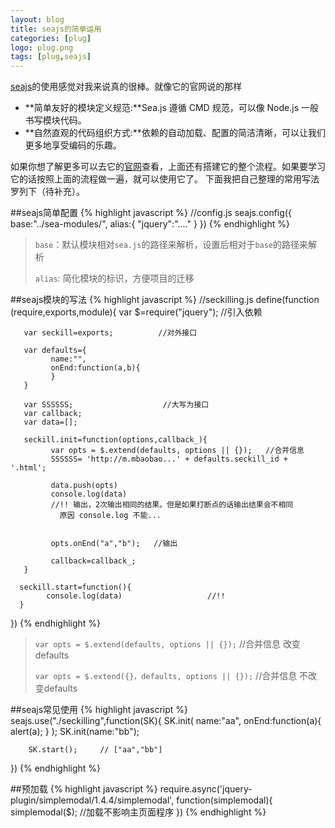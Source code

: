 ```yaml
---
layout: blog
title: seajs的简单运用
categories: [plug]
logo: plug.png 
tags: [plug,seajs]
---
```


[seajs](http://seajs.org/docs/)的使用感觉对我来说真的很棒。就像它的官网说的那样

-  **简单友好的模块定义规范:**Sea.js 遵循 CMD 规范，可以像 Node.js 一般书写模块代码。
-  **自然直观的代码组织方式:**依赖的自动加载、配置的简洁清晰，可以让我们更多地享受编码的乐趣。

如果你想了解更多可以去它的[官网](http://seajs.org/docs/)查看，上面还有搭建它的整个流程。如果要学习它的话按照上面的流程做一遍，就可以使用它了。
下面我把自己整理的常用写法罗列下（待补充）。

##seajs简单配置
{% highlight  javascript %}
//config.js
seajs.config({
      base:"../sea-modules/",
      alias:{
         "jquery":"...."
      } 
})
{% endhighlight %}

>`base`：默认模块相对`sea.js`的路径来解析，设置后相对于`base`的路径来解析
>
>`alias`: 简化模块的标识，方便项目的迁移


##seajs模块的写法
{% highlight  javascript %}
//seckilling.js 
define(function (require,exports,module){
       var $=require("jquery");   //引入依赖
       
       var seckill=exports;          //对外接口

       var defaults={
             name:"",
             onEnd:function(a,b){
             }
       }
       
       var SSSSSS;                    //大写为接口
       var callback;
       var data=[];
       
       seckill.init=function(options,callback_){
             var opts = $.extend(defaults, options || {});   //合并信息
             SSSSSS= 'http://m.mbaobao...' + defaults.seckill_id + '.html';

             data.push(opts)
             console.log(data)   
             //!! 输出，2次输出相同的结果。但是如果打断点的话输出结果会不相同
               原因 console.log 不能...
 
                                                              
             opts.onEnd("a","b");   //输出 
                      
             callback=callback_;
       }

      seckill.start=function(){
            console.log(data)                   //!!
      }
                
})
{% endhighlight %}

>`var opts = $.extend(defaults, options || {});`       //合并信息 改变defaults
>
>`var opts = $.extend({}，defaults, options || {});`   //合并信息 不改变defaults

##seajs常见使用
{% highlight  javascript %}
seajs.use("./seckilling",function(SK){
        SK.init(
             name:"aa",
             onEnd:function(a){
                 alert(a);
             }
         );
        SK.init(name:"bb");
        
        SK.start();     // ["aa","bb"]
})
{% endhighlight %}


##预加载
{% highlight  javascript %}
require.async('jquery-plugin/simplemodal/1.4.4/simplemodal', function(simplemodal){
           simplemodal($);  //加载不影响主页面程序
})
{% endhighlight %}    